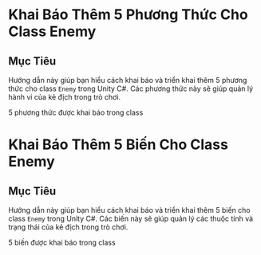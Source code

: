 # Khai Báo Thêm 5 Phương Thức Cho Class Enemy

## Mục Tiêu

Hướng dẫn này giúp bạn hiểu cách khai báo và triển khai thêm 5 phương thức cho class `Enemy` trong Unity C#. Các phương thức này sẽ giúp quản lý hành vi của kẻ địch trong trò chơi.

5 phương thức được khai báo trong class

# Khai Báo Thêm 5 Biến Cho Class Enemy

## Mục Tiêu
Hướng dẫn này giúp bạn hiểu cách khai báo và triển khai thêm 5 biến cho class `Enemy` trong Unity C#. Các biến này sẽ giúp quản lý các thuộc tính và trạng thái của kẻ địch trong trò chơi.

5 biến được khai báo trong class